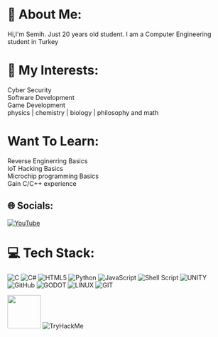 # 👋 About Me: 
Hi,I'm Semih. Just 20 years old student. I am a Computer Engineering student in Turkey

# 💫 My Interests:
Cyber Security <br>
Software Development <br>
Game Development <br>
physics | chemistry | biology | philosophy and math

# Want To Learn:
Reverse Enginerring Basics <br>
IoT Hacking Basics <br>
Microchip programming Basics <br>
Gain C/C++ experience

## 🌐 Socials:
[![YouTube](https://img.shields.io/badge/YouTube-%23FF0000.svg?logo=YouTube&logoColor=white)](https://youtube.com/@UCCd76TuOnWuaIhDRtAObAVA) 

# 💻 Tech Stack:
![C](https://img.shields.io/badge/c-%2300599C.svg?style=for-the-badge&logo=c&logoColor=white) ![C#](https://img.shields.io/badge/c%23-%23239120.svg?style=for-the-badge&logo=c-sharp&logoColor=white) ![HTML5](https://img.shields.io/badge/html5-%23E34F26.svg?style=for-the-badge&logo=html5&logoColor=white) ![Python](https://img.shields.io/badge/python-3670A0?style=for-the-badge&logo=python&logoColor=ffdd54) ![JavaScript](https://img.shields.io/badge/javascript-%23323330.svg?style=for-the-badge&logo=javascript&logoColor=%23F7DF1E) ![Shell Script](https://img.shields.io/badge/shell_script-%23121011.svg?style=for-the-badge&logo=gnu-bash&logoColor=white) ![UNITY](https://img.shields.io/badge/Unity-%2320232a.svg?style=for-the-badge&logo=unity&logoColor=white) ![GitHub](https://img.shields.io/badge/GitHub-%23121011.svg?style=for-the-badge&logo=github&logoColor=white) ![GODOT](https://img.shields.io/badge/godot-3582bb.svg?style=for-the-badge&logo=godot-engine&logoColor=white) ![LINUX](https://img.shields.io/badge/Linux-FCC624?style=for-the-badge&logo=linux&logoColor=black) ![GIT](https://img.shields.io/badge/Git-fc6d26?style=for-the-badge&logo=git&logoColor=white)

<img src="https://assets.tryhackme.com/img/logo/tryhackme_logo_full.svg"
     width="75" 
     height="75" />
<img src="https://tryhackme-badges.s3.amazonaws.com/zyr1on.png" alt="TryHackMe">
